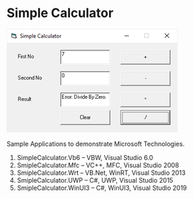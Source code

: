 # Simple Calculator

![alt text](SimpleCalculator_UI.png)

Sample Applications to demonstrate Microsoft Technologies.

1.	SimpleCalculator.Vb6 – VBW, Visual Studio 6.0
2.	SmipleCalculator.Mfc – VC++, MFC, Visual Studio 2008
3.	SmipleCalculator.Wrt – VB.Net, WinRT, Visual Studio 2013
4.	SmipleCalculator.UWP – C#, UWP, Visual Studio 2015
5.	SmipleCalculator.WinUI3 – C#, WinUI3, Visual Studio 2019

